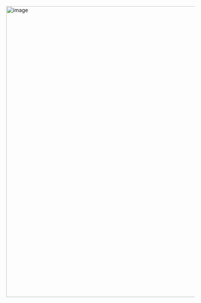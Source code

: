 <img width="779" alt="image" src="https://user-images.githubusercontent.com/113409861/236701153-51287b66-ebca-4e26-8491-fec4e00fa737.png">
